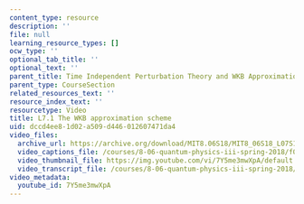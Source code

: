 ```yaml
---
content_type: resource
description: ''
file: null
learning_resource_types: []
ocw_type: ''
optional_tab_title: ''
optional_text: ''
parent_title: Time Independent Perturbation Theory and WKB Approximation
parent_type: CourseSection
related_resources_text: ''
resource_index_text: ''
resourcetype: Video
title: L7.1 The WKB approximation scheme
uid: dccd4ee8-1d02-a509-d446-012607471da4
video_files:
  archive_url: https://archive.org/download/MIT8.06S18/MIT8_06S18_L07S1_300k.mp4
  video_captions_file: /courses/8-06-quantum-physics-iii-spring-2018/f0a3d04ecd4054bdbdb6be6fdbca67fc_7Y5me3mwXpA.vtt
  video_thumbnail_file: https://img.youtube.com/vi/7Y5me3mwXpA/default.jpg
  video_transcript_file: /courses/8-06-quantum-physics-iii-spring-2018/c10ab35e849b4f606c8aa929709e70d3_7Y5me3mwXpA.pdf
video_metadata:
  youtube_id: 7Y5me3mwXpA
---
```

